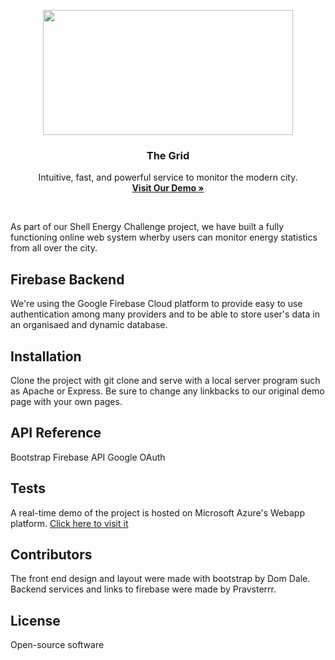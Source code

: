 <p align="center">
  <a href="https://gridsystem.azurewebsites.net">
    <img src="https://gridsystem.azurewebsites.net/res/img/logotext.png" width=400 height=200>
  </a>

  <h3 align="center">The Grid</h3>

  <p align="center">
    Intuitive, fast, and powerful service to monitor the modern city.
    <br>
    <a href="https://gridsystem.azurewebsites.net"><strong>Visit Our Demo &raquo;</strong></a>
  </p>
</p>

<br>

As part of our Shell Energy Challenge project, we have built a fully functioning online web system wherby users can monitor energy statistics from all over the city.

## Firebase Backend

We're using the Google Firebase Cloud platform to provide easy to use authentication among many providers and to be able to store user's data in an organisaed and dynamic database.

## Installation

Clone the project with git clone and serve with a local server program such as Apache or Express. Be sure to change any linkbacks to our original demo page with your own pages.

## API Reference

Bootstrap
Firebase API
Google OAuth

## Tests

A real-time demo of the project is hosted on Microsoft Azure's Webapp platform.
<a href="http://bit.ly/thegridsystem">Click here to visit it</a>

## Contributors

The front end design and layout were made with bootstrap by Dom Dale. 
Backend services and links to firebase were made by Pravsterrr.

## License

Open-source software
